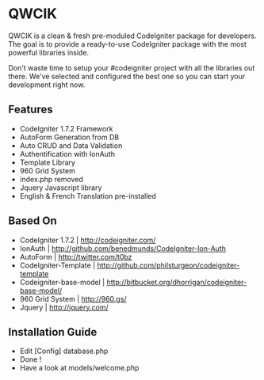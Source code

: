 QWCIK
======
QWCIK is a clean & fresh pre-moduled CodeIgniter package for developers. The goal is to provide a ready-to-use CodeIgniter package with the most powerful libraries inside.

Don't waste time to setup your #codeigniter project with all the libraries out there. We've selected and configured the best one so you can start your development right now.

Features
-------------
+ CodeIgniter 1.7.2 Framework
+ AutoForm Generation from DB
+ Auto CRUD and Data Validation
+ Authentification with IonAuth
+ Template Library
+ 960 Grid System
+ index.php removed
+ Jquery Javascript library
+ English & French Translation pre-installed

Based On
-------------
+ CodeIgniter 1.7.2 | http://codeigniter.com/
+ IonAuth | http://github.com/benedmunds/CodeIgniter-Ion-Auth
+ AutoForm | http://twitter.com/t0bz
+ CodeIgniter-Template | http://github.com/philsturgeon/codeigniter-template
+ Codeigniter-base-model | http://bitbucket.org/dhorrigan/codeigniter-base-model/
+ 960 Grid System | http://960.gs/
+ Jquery | http://jquery.com/

Installation Guide
-------------
+ Edit [Config] database.php
+ Done !
+ Have a look at models/welcome.php